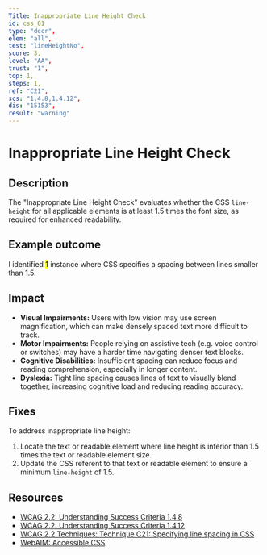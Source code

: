 ```yaml
---
Title: Inappropriate Line Height Check
id: css_01
type: "decr",
elem: "all",
test: "lineHeightNo",
score: 3,
level: "AA",
trust: "1",
top: 1,
steps: 1,
ref: "C21",
scs: "1.4.8,1.4.12",
dis: "15153",
result: "warning"
---
```


# Inappropriate Line Height Check

## Description

The "Inappropriate Line Height Check" evaluates whether the CSS <code>line-height</code> for all applicable elements is at least 1.5 times the font size, as required for enhanced readability.

## Example outcome

I identified <mark>1</mark> instance where CSS specifies a spacing between lines smaller than 1.5.

## Impact

- **Visual Impairments:** Users with low vision may use screen magnification, which can make densely spaced text more difficult to track.
- **Motor Impairments:** People relying on assistive tech (e.g. voice control or switches) may have a harder time navigating denser text blocks.
- **Cognitive Disabilities:** Insufficient spacing can reduce focus and reading comprehension, especially in longer content.
- **Dyslexia:** Tight line spacing causes lines of text to visually blend together, increasing cognitive load and reducing reading accuracy.

## Fixes

To address inappropriate line height:

1. Locate the text or readable element where line height is inferior than 1.5 times the text or readable element size.
2. Update the CSS referent to that text or readable element to ensure a minimum <code>line-height</code> of 1.5.

## Resources

- [WCAG 2.2: Understanding Success Criteria 1.4.8](https://www.w3.org/WAI/WCAG22/Understanding/visual-presentation)
- [WCAG 2.2: Understanding Success Criteria 1.4.12](https://www.w3.org/WAI/WCAG22/Understanding/text-spacing)
- [WCAG 2.2 Techniques: Technique C21: Specifying line spacing in CSS](https://www.w3.org/WAI/WCAG22/Techniques/css/C21)
- [WebAIM: Accessible CSS](https://webaim.org/techniques/css/)
